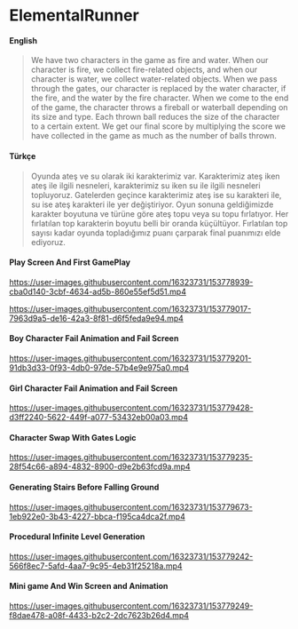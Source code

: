 # ElementalRunner

#### English
  >We have two characters in the game as fire and water. When our character is fire, we collect fire-related objects, and when our character is water, we collect water-related objects. When we pass through the gates, our character is replaced by the water character, if the fire, and the water by the fire character. When we come to the end of the game, the character throws a fireball or waterball depending on its size and type. Each thrown ball reduces the size of the character to a certain extent. We get our final score by multiplying the score we have collected in the game as much as the number of balls thrown.

#### Türkçe
 >Oyunda ateş ve su olarak iki karakterimiz var. Karakterimiz ateş iken ateş ile ilgili nesneleri, karakterimiz su iken su ile ilgili nesneleri topluyoruz. Gatelerden geçince karakterimiz ateş ise su karakteri ile, su ise ateş karakteri ile yer değiştiriyor. Oyun sonuna geldiğimizde karakter boyutuna ve türüne göre ateş topu veya su topu fırlatıyor. Her fırlatılan top karakterin boyutu belli bir oranda küçültüyor. Fırlatılan top sayısı kadar oyunda topladığımız puanı çarparak final puanımızı elde ediyoruz.

#### Play Screen And First GamePlay


https://user-images.githubusercontent.com/16323731/153778939-cba0d140-3cbf-4634-ad5b-860e55ef5d51.mp4  

https://user-images.githubusercontent.com/16323731/153779017-7963d9a5-de16-42a3-8f81-d6f5feda9e94.mp4

#### Boy Character Fail Animation and Fail Screen

https://user-images.githubusercontent.com/16323731/153779201-91db3d33-0f93-4db0-97de-57b4e9e975a0.mp4

#### Girl Character Fail Animation and Fail Screen

https://user-images.githubusercontent.com/16323731/153779428-d3ff2240-5622-449f-a077-53432eb00a03.mp4

#### Character Swap With Gates Logic

https://user-images.githubusercontent.com/16323731/153779235-28f54c66-a894-4832-8900-d9e2b63fcd9a.mp4

#### Generating Stairs Before Falling Ground

https://user-images.githubusercontent.com/16323731/153779673-1eb922e0-3b43-4227-bbca-f195ca4dca2f.mp4

#### Procedural Infinite Level Generation

https://user-images.githubusercontent.com/16323731/153779242-566f8ec7-5afd-4aa7-9c95-4eb31f25218a.mp4

#### Mini game And Win Screen and Animation

https://user-images.githubusercontent.com/16323731/153779249-f8dae478-a08f-4433-b2c2-2dc7623b26d4.mp4

